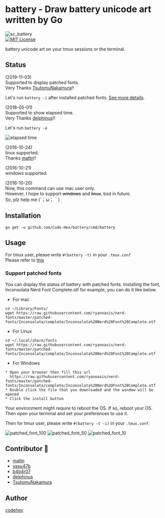 battery - Draw battery unicode art written by Go
=======
![sc_battery](https://cloud.githubusercontent.com/assets/6500104/19550024/6018c768-96e2-11e6-9ae1-f66b2406b8a7.png)  
[![MIT License](http://img.shields.io/badge/license-MIT-blue.svg?style=flat)](LICENSE)
  
battery unicode art on your tmux sessions or the terminal.  

## Status
(2019-11-03)  
Supported to display patched fonts.  
Very Thanks [TsutomuNakamura](https://github.com/TsutomuNakamura)!!

Let's run `battery -i` after installed patched fonts. [See more details](https://github.com/Code-Hex/battery#support-patched-fonts). 

(2018-05-01)  
Supported to show elapsed time.  
Very Thanks [delphinus](https://github.com/delphinus)!!

Let's run `battery -e`

![elapsed time](https://user-images.githubusercontent.com/1239245/39427036-388223ce-4cbd-11e8-859a-5363cdac3452.png)

(2016-10-24)  
linux supported.  
Thanks [mattn](https://github.com/mattn)!!  

(2016-10-21)  
windows supported.  
  
(2016-10-20)  
Now, this command can use mac user only.  
However, I hope to support ~~windows~~ and ~~linux~~, bsd in future.   
So, plz help me (´；ω；｀)  

## Installation
    go get -u github.com/Code-Hex/battery/cmd/battery

## Usage
For tmux user, please write `#(battery -t)` in your `.tmux.conf`  
Please refer to [this](https://github.com/Code-Hex/dotfiles/blob/master/tmux/.tmux.conf#L82)

### Support patched fonts
You can display the status of battery with patched fonts.
Installing the font, Inconsolata Nerd Font Complete.otf for example, you can do it like below.

* For mac
```
cd ~/Library/Fonts/
wget https://raw.githubusercontent.com/ryanoasis/nerd-fonts/master/patched-fonts/Inconsolata/complete/Inconsolata%20Nerd%20Font%20Complete.otf
```

* For Linux
```
cd ~/.local/share/fonts
wget https://raw.githubusercontent.com/ryanoasis/nerd-fonts/master/patched-fonts/Inconsolata/complete/Inconsolata%20Nerd%20Font%20Complete.otf
```

* For Windows
```
* Open your browser then fill this url
  https://raw.githubusercontent.com/ryanoasis/nerd-fonts/master/patched-fonts/Inconsolata/complete/Inconsolata%20Nerd%20Font%20Complete.otf
* Double click the file that you downloaded and the window will be opened
* Click the install button
```

Your environment might require to reboot the OS. If so, reboot your OS.
Then open your terminal and set your preferences to use it.

Then for tmux user, please write `#(battery -t -i)` in your `.tmux.conf`. 

![patched_font_100](https://user-images.githubusercontent.com/10674169/58262398-2d0ead80-7db5-11e9-816e-7df5a416aed2.png)
![patched_font_50](https://user-images.githubusercontent.com/10674169/58262403-2f710780-7db5-11e9-8a8c-e63c2833d088.png)
![patched_font_10](https://user-images.githubusercontent.com/10674169/58262412-31d36180-7db5-11e9-98b7-4cea9bd68d07.png)

## Contributor 🎊
- [mattn](https://github.com/mattn)
- [yasu47b](https://github.com/yasu47b)
- [b4b4r07](https://github.com/b4b4r07)
- [delphinus](https://github.com/delphinus)
- [TsutomuNakamura](https://github.com/TsutomuNakamura)

## Author
[codehex](https://twitter.com/CodeHex)

